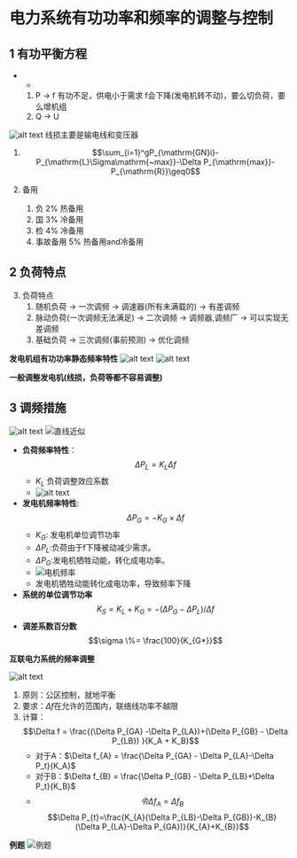 # 电力系统有功功率和频率的调整与控制

## 1 有功平衡方程
- *
  1. P -> f 有功不足，供电小于需求 f会下降(发电机转不动)，要么切负荷，要么增机组
  2. Q -> U

![alt text](image.png)
线损主要是输电线和变压器

1. $$\sum_{i=1}^gP_{\mathrm{GN}i}-P_{\mathrm{L}\Sigma\mathrm{~max}}-\Delta P_{\mathrm{max}}-P_{\mathrm{R}}\geq0$$

2. 备用
   1. 负 2% 热备用
   2. 国 3% 冷备用
   3. 检 4% 冷备用
   4. 事故备用 5% 热备用and冷备用

## 2 负荷特点

3. 负荷特点
   1. 随机负荷 -> 一次调频 -> 调速器(所有未满载的) -> 有差调频
   2. 脉动负荷(一次调频无法满足) -> 二次调频 -> 调频器,调频厂 -> 可以实现无差调频
   3. 基础负荷 -> 三次调频(事前预测) -> 优化调频

**发电机组有功功率静态频率特性**
![alt text](image-2.png)
![alt text](image-1.png)

**一般调整发电机(线损，负荷等都不容易调整)**

## 3 调频措施

![alt text](image-3.png)
![直线近似](image-4.png)



- **负荷频率特性**：
  $$\Delta P_L = K_L \Delta f$$
  - $K_L$ 负荷调整效应系数
  - ![alt text](image-6.png)
- **发电机频率特性**:
  $$\Delta P_G = -K_G \times \Delta f$$
  - $K_G$: 发电机单位调节功率
  - $\Delta P_L$:负荷由于f下降被动减少需求。
  - $\Delta P_G$:发电机牺牲动能，转化成电功率。
  - ![电机频率](image-7.png)
  - 发电机牺牲动能转化成电功率，导致频率下降
- **系统的单位调节功率**
  $$K_S = K_L + K_G = -(\Delta P_G - \Delta P_L )/\Delta f$$
- **调差系数百分数**
  $$\sigma \%=  \frac{100}{K_{G*}}$$



**互联电力系统的频率调整**

![alt text](image-8.png)

1. 原则：公区控制，就地平衡
2. 要求：$\Delta f$在允许的范围内，联络线功率不越限
3. 计算：
   $$\Delta f = \frac{(\Delta P_{GA} -\Delta P_{LA})+(\Delta P_{GB} - \Delta P_{LB}) }{K_A + K_B}$$
   - 对于A：$\Delta f_{A} = \frac{\Delta P_{GA} - \Delta P_{LA}-\Delta P_t}{K_A}$
   - 对于B：$\Delta f_{B} = \frac{\Delta P_{GB} - \Delta P_{LB}+\Delta P_t}{K_B}$
   - $$令\Delta f_{A}=\Delta f_{B}$$
      $$\Delta P_{t}=\frac{K_{A}(\Delta P_{LB}-\Delta P_{GB})-K_{B}(\Delta P_{LA}-\Delta P_{GA})}{K_{A}+K_{B}}$$

**例题**
![例题](image-9.png)